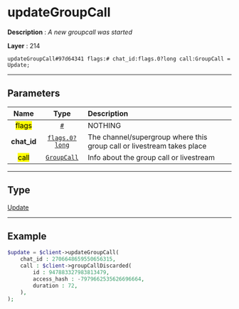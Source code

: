 # updateGroupCall

**Description** : *A new groupcall was started*

**Layer** : 214

```tl
updateGroupCall#97d64341 flags:# chat_id:flags.0?long call:GroupCall = Update;
```

---

## Parameters

| Name | Type | Description |
| :---: | :---: | :--- |
| <mark>flags</mark> | [`#`](type/#) | NOTHING |
| **chat_id** | [`flags.0?long`](type/long) | The channel/supergroup where this group call or livestream takes place |
| <mark>call</mark> | [`GroupCall`](type/GroupCall) | Info about the group call or livestream |

---

## Type

[Update](type/Update)

---

## Example

```php
$update = $client->updateGroupCall(
	chat_id : 2706648659550656315,
	call : $client->groupCallDiscarded(
		id : 947883327983813479,
		access_hash : -7979662535626696664,
		duration : 72,
	),
);
```